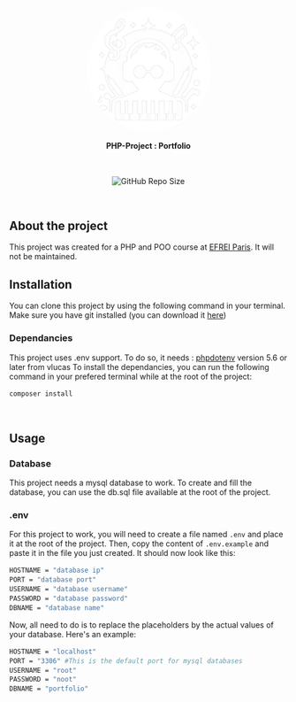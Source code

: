 <a href="https://github.com/Dragan-Constantin/PHP-Project/" target="_blank"><p align="center"> <img alt="Portfolio Icon" title="Portfolio Icon" src="images/README/logo-readme-nobg.png" width="225" style="border-radius:50%;"></p></a>
<p align="center"><b>PHP-Project : Portfolio</b></p><br>
<p align="center">
  <img align="center" alt="GitHub Repo Size" src="https://img.shields.io/github/repo-size/Dragan-Constantin/Transverse-S2-Project?color=brightgreen&label=Size&style=for-the-badge">
</p>
<br>

## About the project

This project was created for a PHP and POO course at [EFREI Paris](https://eng.efrei.fr/).
It will not be maintained.
<br>

## Installation

You can clone this project by using the following command in your terminal. Make sure you have git installed (you can download it [here](https://git-scm.com/downloads))
<br>

### Dependancies

This project uses .env support.
To do so, it needs : [phpdotenv](https://github.com/vlucas/phpdotenv) version 5.6 or later from vlucas
To install the dependancies, you can run the following command in your prefered terminal while at the root of the project:

```bash
composer install
```
<br>

## Usage

### Database

This project needs a mysql database to work.
To create and fill the database, you can use the db.sql file available at the root of the project.
<br>

### .env

For this project to work, you will need to create a file named `.env` and place it at the root of the project.
Then, copy the content of `.env.example` and paste it in the file you just created.
It should now look like this:

```bash
HOSTNAME = "database ip"
PORT = "database port"
USERNAME = "database username"
PASSWORD = "database password"
DBNAME = "database name"
```

Now, all need to do is to replace the placeholders by the actual values of your database.
Here's an example:

```bash
HOSTNAME = "localhost"
PORT = "3306" #This is the default port for mysql databases
USERNAME = "root"
PASSWORD = "noot"
DBNAME = "portfolio"
```
<br>